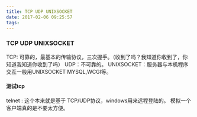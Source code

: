 ```yaml
---
title: TCP UDP UNIXSOCKET
date: 2017-02-06 09:25:57
tags:
---
```


### TCP UDP UNIXSOCKET

TCP: 可靠的，最基本的传输协议，三次握手。（收到了吗？我知道你收到了，你知道我知道你收到了吗）
UDP：不可靠的。
UNIXSOCKET：服务器与本机程序交互一般用UNIXSOCKET MYSQL,WCGI等。

#### 测试tcp 
telnet  : 这个本来就是基于 TCP/UDP协议，windows用来远程登陆的。 模拟一个客户端真的是不要太方便。



